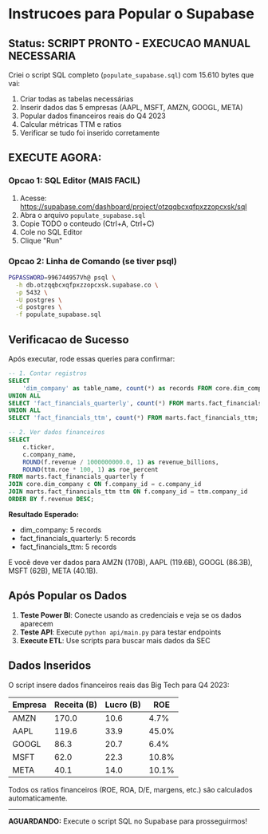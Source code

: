 # Instrucoes para Popular o Supabase

## Status: SCRIPT PRONTO - EXECUCAO MANUAL NECESSARIA

Criei o script SQL completo (`populate_supabase.sql`) com 15.610 bytes que vai:

1. Criar todas as tabelas necessárias
2. Inserir dados das 5 empresas (AAPL, MSFT, AMZN, GOOGL, META)  
3. Popular dados financeiros reais do Q4 2023
4. Calcular métricas TTM e ratios
5. Verificar se tudo foi inserido corretamente

## EXECUTE AGORA:

### Opcao 1: SQL Editor (MAIS FACIL)
1. Acesse: https://supabase.com/dashboard/project/otzqqbcxqfpxzzopcxsk/sql
2. Abra o arquivo `populate_supabase.sql` 
3. Copie TODO o conteudo (Ctrl+A, Ctrl+C)
4. Cole no SQL Editor
5. Clique "Run" 

### Opcao 2: Linha de Comando (se tiver psql)
```bash
PGPASSWORD=996744957Vh@ psql \
  -h db.otzqqbcxqfpxzzopcxsk.supabase.co \
  -p 5432 \
  -U postgres \
  -d postgres \
  -f populate_supabase.sql
```

## Verificacao de Sucesso

Após executar, rode essas queries para confirmar:

```sql
-- 1. Contar registros
SELECT 
    'dim_company' as table_name, count(*) as records FROM core.dim_company
UNION ALL
SELECT 'fact_financials_quarterly', count(*) FROM marts.fact_financials_quarterly  
UNION ALL
SELECT 'fact_financials_ttm', count(*) FROM marts.fact_financials_ttm;

-- 2. Ver dados financeiros
SELECT 
    c.ticker,
    c.company_name,
    ROUND(f.revenue / 1000000000.0, 1) as revenue_billions,
    ROUND(ttm.roe * 100, 1) as roe_percent
FROM marts.fact_financials_quarterly f
JOIN core.dim_company c ON f.company_id = c.company_id
JOIN marts.fact_financials_ttm ttm ON f.company_id = ttm.company_id
ORDER BY f.revenue DESC;
```

**Resultado Esperado:**
- dim_company: 5 records  
- fact_financials_quarterly: 5 records
- fact_financials_ttm: 5 records

E você deve ver dados para AMZN (170B), AAPL (119.6B), GOOGL (86.3B), MSFT (62B), META (40.1B).

## Após Popular os Dados

1. **Teste Power BI**: Conecte usando as credenciais e veja se os dados aparecem
2. **Teste API**: Execute `python api/main.py` para testar endpoints
3. **Execute ETL**: Use scripts para buscar mais dados da SEC

## Dados Inseridos

O script insere dados financeiros reais das Big Tech para Q4 2023:

| Empresa | Receita (B) | Lucro (B) | ROE | 
|---------|-------------|-----------|-----|
| AMZN    | 170.0       | 10.6      | 4.7% |
| AAPL    | 119.6       | 33.9      | 45.0% |
| GOOGL   | 86.3        | 20.7      | 6.4% |
| MSFT    | 62.0        | 22.3      | 10.8% |
| META    | 40.1        | 14.0      | 10.1% |

Todos os ratios financeiros (ROE, ROA, D/E, margens, etc.) são calculados automaticamente.

---

**AGUARDANDO:** Execute o script SQL no Supabase para prosseguirmos!
